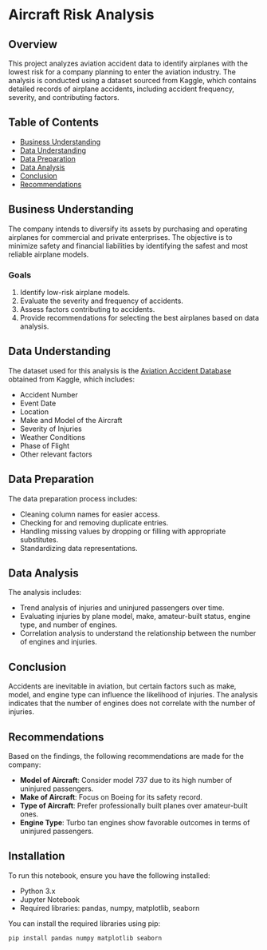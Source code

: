 # Aircraft Risk Analysis

## Overview
This project analyzes aviation accident data to identify airplanes with the lowest risk for a company planning to enter the aviation industry. The analysis is conducted using a dataset sourced from Kaggle, which contains detailed records of airplane accidents, including accident frequency, severity, and contributing factors.

## Table of Contents
- [Business Understanding](#business-understanding)
- [Data Understanding](#data-understanding)
- [Data Preparation](#data-preparation)
- [Data Analysis](#data-analysis)
- [Conclusion](#conclusion)
- [Recommendations](#recommendations)

## Business Understanding
The company intends to diversify its assets by purchasing and operating airplanes for commercial and private enterprises. The objective is to minimize safety and financial liabilities by identifying the safest and most reliable airplane models. 

### Goals
1. Identify low-risk airplane models.
2. Evaluate the severity and frequency of accidents.
3. Assess factors contributing to accidents.
4. Provide recommendations for selecting the best airplanes based on data analysis.

## Data Understanding
The dataset used for this analysis is the [Aviation Accident Database](https://www.kaggle.com/datasets/khsamaha/aviation-accident-database-synopses) obtained from Kaggle, which includes:
- Accident Number
- Event Date
- Location
- Make and Model of the Aircraft
- Severity of Injuries
- Weather Conditions
- Phase of Flight
- Other relevant factors

## Data Preparation
The data preparation process includes:
- Cleaning column names for easier access.
- Checking for and removing duplicate entries.
- Handling missing values by dropping or filling with appropriate substitutes.
- Standardizing data representations.

## Data Analysis
The analysis includes:
- Trend analysis of injuries and uninjured passengers over time.
- Evaluating injuries by plane model, make, amateur-built status, engine type, and number of engines.
- Correlation analysis to understand the relationship between the number of engines and injuries.

## Conclusion
Accidents are inevitable in aviation, but certain factors such as make, model, and engine type can influence the likelihood of injuries. The analysis indicates that the number of engines does not correlate with the number of injuries.

## Recommendations
Based on the findings, the following recommendations are made for the company:
- **Model of Aircraft**: Consider model 737 due to its high number of uninjured passengers.
- **Make of Aircraft**: Focus on Boeing for its safety record.
- **Type of Aircraft**: Prefer professionally built planes over amateur-built ones.
- **Engine Type**: Turbo tan engines show favorable outcomes in terms of uninjured passengers.

## Installation
To run this notebook, ensure you have the following installed:
- Python 3.x
- Jupyter Notebook
- Required libraries: pandas, numpy, matplotlib, seaborn

You can install the required libraries using pip:
```bash
pip install pandas numpy matplotlib seaborn
